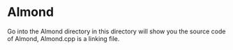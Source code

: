 # Almond
Go into the Almond directory in this directory will show you the source code of Almond,
Almond.cpp is a linking file.


